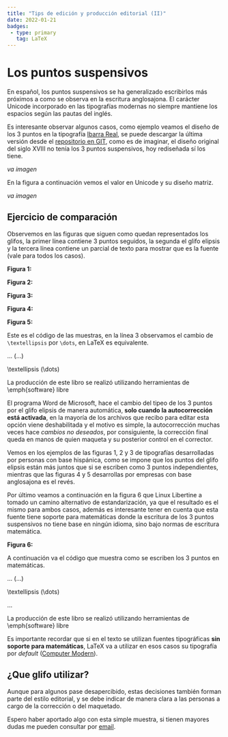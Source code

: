 ```yaml
---
title: "Tips de edición y producción editorial (II)"
date: 2022-01-21
badges:
 - type: primary
   tag: LaTeX
---
```


# Los puntos suspensivos

En español, los puntos suspensivos se ha generalizado escribirlos más próximos a como se observa en la escritura anglosajona. El carácter Unicode incorporado en las tipografías modernas no siempre mantiene los espacios según las pautas del inglés.

<!--more-->

Es interesante observar algunos casos, como ejemplo veamos el diseño de los 3 puntos en la tipografía [Ibarra Real](https://es.wikipedia.org/wiki/Ibarra_Real), se puede descargar la última versión desde el [repositorio en GIT](https://github.com/googlefonts/ibarrareal), como es de imaginar, el diseño original del siglo XVIII no tenía los 3 puntos suspensivos, hoy rediseñada sí los tiene.

*va imagen*

En la figura a continuación vemos el valor en Unicode y su diseño matriz.

*va imagen*

## Ejercicio de comparación

Observemos en las figuras que siguen como quedan representados los glifos, la primer línea contiene 3 puntos seguidos, la segunda el glifo elipsis y la tercera línea contiene un parcial de texto para mostrar que es la fuente (vale para todos los casos).

**Figura 1:**

**Figura 2:**

**Figura 3:**

**Figura 4:**

**Figura 5:**



Este es el código de las muestras, en la línea 3 observamos el cambio de `\textellipsis` por `\dots`, en LaTeX es equivalente.


... (...)

\textellipsis (\dots)

La producción de este libro se realizó utilizando herramientas de \emph{software} libre

El programa Word de Microsoft, hace el cambio del tipeo de los 3 puntos por el glifo elipsis de manera automática, **solo cuando la autocorrección está activada**, en la mayoría de los archivos que recibo para editar esta opción viene deshabilitada y el motivo es simple, la autocorrección muchas veces hace *cambios no deseados*, por consiguiente, la corrección final queda en manos de quien maqueta y su posterior control en el corrector.

Vemos en los ejemplos de las figuras 1, 2 y 3 de tipografías desarrolladas por personas con base hispánica, como se impone que los puntos del glifo elipsis están más juntos que si se escriben como 3 puntos independientes, mientras que las figuras 4 y 5 desarrollas por empresas con base anglosajona es el revés.

Por último veamos a continuación en la figura 6 que Linux Libertine a tomado un camino alternativo de estandarización, ya que el resultado es el mismo para ambos casos, además es interesante tener en cuenta que esta fuente tiene soporte para matemáticas donde la escritura de los 3 puntos suspensivos no tiene base en ningún idioma, sino bajo normas de escritura matemática.

**Figura 6:**

A continuación va el código que muestra como se escriben los 3 puntos en matemáticas.

... (...)

\textellipsis (\dots)

$\ldots$

La producción de este libro se realizó utilizando herramientas de \emph{software} libre

Es importante recordar que si en el texto se utilizan fuentes tipográficas **sin soporte para matemáticas**, LaTeX va a utilizar en esos casos su tipografía por *default* ([Computer Modern](https://es.wikipedia.org/wiki/Computer_Modern)).

## ¿Que glifo utilizar?

Aunque para algunos pase desapercibido, estas decisiones también forman parte del estilo editorial, y se debe indicar de manera clara a las personas a cargo de la corrección o del maquetado.

Espero haber aportado algo con esta simple muestra, si tienen mayores dudas me pueden consultar por [email](https://www.albertomoyano.xyz/contact/).

